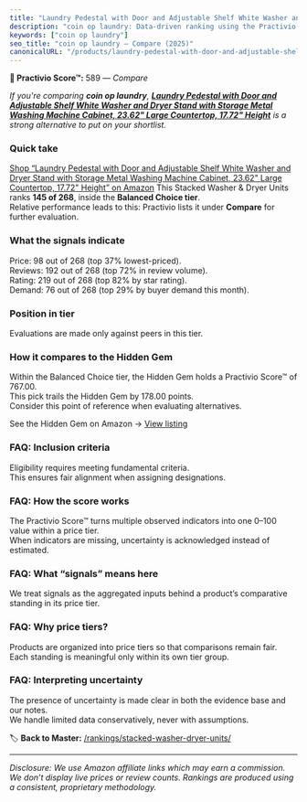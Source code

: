 ```yaml
---
title: "Laundry Pedestal with Door and Adjustable Shelf White Washer and Dryer Stand with Storage Metal Washing Machine Cabinet, 23.62\" Large Countertop, 17.72\" Height"
description: "coin op laundry: Data-driven ranking using the Practivio Score™. Positioned by quality, value, demand, findability, momentum."
keywords: ["coin op laundry"]
seo_title: "coin op laundry — Compare (2025)"
canonicalURL: "/products/laundry-pedestal-with-door-and-adjustable-shelf-white-washer-and-dryer-stand-with-storage-metal-washing-machine-cabinet-2362-large-countertop-1772-height-B0DCNDHRHY/"
---
```


**🛒 Practivio Score™:** 589 — _Compare_


*If you're comparing **coin op laundry**, **[Laundry Pedestal with Door and Adjustable Shelf White Washer and Dryer Stand with Storage Metal Washing Machine Cabinet, 23.62" Large Countertop, 17.72" Height](https://www.amazon.com/dp/B0DCNDHRHY?tag=practivio-20)** is a strong alternative to put on your shortlist.*
### Quick take
[Shop “Laundry Pedestal with Door and Adjustable Shelf White Washer and Dryer Stand with Storage Metal Washing Machine Cabinet, 23.62" Large Countertop, 17.72" Height” on Amazon](https://www.amazon.com/dp/B0DCNDHRHY?tag=practivio-20)
This Stacked Washer & Dryer Units ranks **145 of 268**, inside the **Balanced Choice tier**.  
Relative performance leads to this: Practivio lists it under **Compare** for further evaluation.

### What the signals indicate
Price: 98 out of 268 (top 37% lowest-priced).  
Reviews: 192 out of 268 (top 72% in review volume).  
Rating: 219 out of 268 (top 82% by star rating).  
Demand: 76 out of 268 (top 29% by buyer demand this month).

### Position in tier
Evaluations are made only against peers in this tier.

### How it compares to the Hidden Gem
Within the Balanced Choice tier, the Hidden Gem holds a Practivio Score™ of 767.00.  
This pick trails the Hidden Gem by 178.00 points.  
Consider this point of reference when evaluating alternatives.  

See the Hidden Gem on Amazon → [View listing](https://www.amazon.com/dp/B09YLKMHLH?tag=practivio-20)

### FAQ: Inclusion criteria
Eligibility requires meeting fundamental criteria.  
This ensures fair alignment when assigning designations.

### FAQ: How the score works
The Practivio Score™ turns multiple observed indicators into one 0–100 value within a price tier.  
When indicators are missing, uncertainty is acknowledged instead of estimated.

### FAQ: What “signals” means here
We treat signals as the aggregated inputs behind a product’s comparative standing in its price tier.

### FAQ: Why price tiers?
Products are organized into price tiers so that comparisons remain fair.  
Each standing is meaningful only within its own tier group.

### FAQ: Interpreting uncertainty
The presence of uncertainty is made clear in both the evidence base and our notes.  
We handle limited data conservatively, never with assumptions.

<!-- Missing template for Compare/CompareWithinPriceClass -->


🏷️ **Back to Master:** [/rankings/stacked-washer-dryer-units/](/rankings/stacked-washer-dryer-units/)

---
_Disclosure: We use Amazon affiliate links which may earn a commission. We don’t display live prices or review counts. Rankings are produced using a consistent, proprietary methodology._
